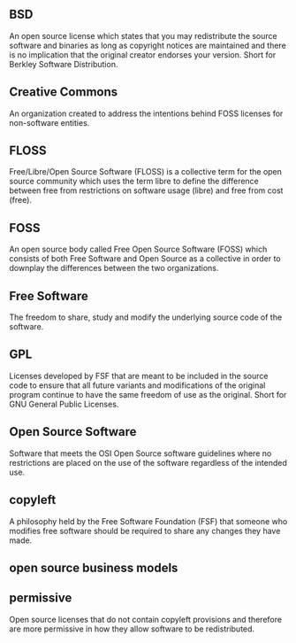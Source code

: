 ## BSD
An open source license which states that you may redistribute the source software and binaries as long as copyright notices are maintained and there is no implication that the original creator endorses your version. Short for Berkley Software Distribution.
 
## Creative Commons
An organization created to address the intentions behind FOSS licenses for non-software entities.

## FLOSS
Free/Libre/Open Source Software (FLOSS) is a collective term for the open source community which uses the term libre to define the difference between free from restrictions on software usage (libre) and free from cost (free).

## FOSS
An open source body called Free Open Source Software (FOSS) which consists of both Free Software and Open Source as a collective in order to downplay the differences between the two organizations.
 
## Free Software
The freedom to share, study and modify the underlying source code of the software.

## GPL
Licenses developed by FSF that are meant to be included in the source code to ensure that all future variants and modifications of the original program continue to have the same freedom of use as the original. Short for GNU General Public Licenses.
  
## Open Source Software
Software that meets the OSI Open Source software guidelines where no restrictions are placed on the use of the software regardless of the intended use.
  
## copyleft
A philosophy held by the Free Software Foundation (FSF) that someone who modifies free software should be required to share any changes they have made.

## open source business models


## permissive
Open source licenses that do not contain copyleft provisions and therefore are more permissive in how they allow software to be redistributed.
   

